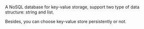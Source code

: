 A NoSQL database for key-value storage, support two type of data structure: string and list.

Besides, you can choose key-value store persistently or not.
